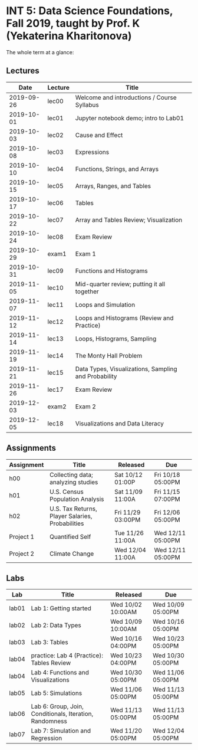 # INT 5: Data Science Foundations, Fall 2019, taught by Prof. K (Yekaterina Kharitonova)

The whole term at a glance:

## Lectures

| Date | Lecture | Title |
|------|---------|-------|
| 2019-09-26 | lec00 | Welcome and introductions / Course Syllabus
| 2019-10-01 | lec01 | Jupyter notebook demo; intro to Lab01	
| 2019-10-03 | lec02 | Cause and Effect	
| 2019-10-08 | lec03 | Expressions	
| 2019-10-10 | lec04 | Functions, Strings, and Arrays	
| 2019-10-15 | lec05 | Arrays, Ranges, and Tables	
| 2019-10-17 | lec06 | Tables	
| 2019-10-22 | lec07 | Array and Tables Review; Visualization	
| 2019-10-24 | lec08 | Exam Review	
| 2019-10-29 | exam1 | Exam 1	
| 2019-10-31 | lec09 | Functions and Histograms
| 2019-11-05 | lec10 | Mid-quarter review; putting it all together	
| 2019-11-07 | lec11 | Loops and Simulation	
| 2019-11-12 | lec12 | Loops and Histograms (Review and Practice)	
| 2019-11-14 | lec13 | Loops, Histograms, Sampling	
| 2019-11-19 | lec14 | The Monty Hall Problem
| 2019-11-21 | lec15 | Data Types, Visualizations, Sampling and Probability	
| 2019-11-26 | lec17 | Exam Review	
| 2019-12-03 | exam2 | Exam 2
| 2019-12-05 | lec18 | Visualizations and Data Literacy	

## Assignments
| Assignment | Title | Released | Due |
|----------|-------|---------|----------|
| h00	| Collecting data; analyzing studies | Sat 10/12 01:00P | 	Fri 10/18 05:00PM
| h01	| U.S. Census Population Analysis | 	Sat 11/09 11:00A | 	Fri 11/15 07:00PM
| h02	| U.S. Tax Returns, Player Salaries, Probabilities | 	Fri 11/29 03:00PM | Fri 12/06 05:00PM
| Project 1 | Quantified Self | 	Tue 11/26 11:00A | 	Wed 12/11 05:00PM
| Project 2 | Climate Change | 	Wed 12/04 11:00A | 	Wed 12/11 05:00PM

## Labs
| Lab | Title | Released | Due |
|----------|-------|---------|----------|
| lab01 |  Lab 1: Getting started	| Wed 10/02 10:00AM	| Wed 10/09 05:00PM
| lab02 |  Lab 2: Data Types| 	Wed 10/09 10:00AM	| Wed 10/16 05:00PM
| lab03 |  Lab 3: Tables| 	Wed 10/16 04:00PM	| Wed 10/23 05:00PM
| lab04 | practice: Lab 4 (Practice): Tables Review	| Wed 10/23 04:00PM	| Wed 10/30 05:00PM
| lab04 |  Lab 4: Functions and Visualizations| 	Wed 10/30 05:00PM	| Wed 11/06 05:00PM
| lab05 |  Lab 5: Simulations	| Wed 11/06 05:00PM	| Wed 11/13 05:00PM
| lab06 |  Lab 6: Group, Join, Conditionals, Iteration, Randomness	| Wed 11/13 05:00PM	| Wed 11/13 05:00PM
| lab07 |  Lab 7: Simulation and Regression	| Wed 11/20 05:00PM	| Wed 12/04 05:00PM



